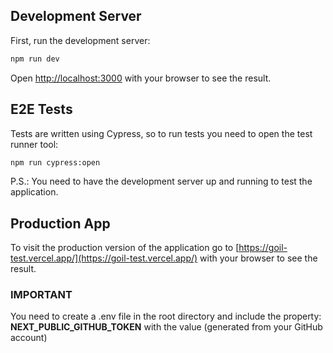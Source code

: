 ## Development Server

First, run the development server:

```bash
npm run dev
```

Open [http://localhost:3000](http://localhost:3000) with your browser to see the result.

## E2E Tests

Tests are written using Cypress, so to run tests you need to open the test runner tool:

```bash
npm run cypress:open
```

P.S.: You need to have the development server up and running to test the application.

## Production App

To visit the production version of the application go to [https://goil-test.vercel.app/](https://goil-test.vercel.app/) with your browser to see the result.

### IMPORTANT
You need to create a .env file in the root directory and include the property: **NEXT_PUBLIC_GITHUB_TOKEN** with the value (generated from your GitHub account)

